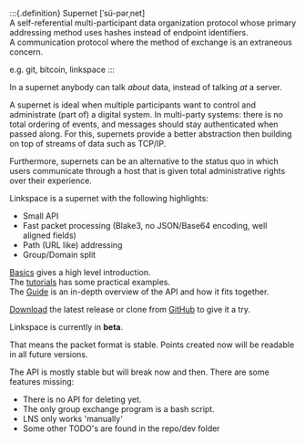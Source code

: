 :::{.definition}
Supernet  [ˈsü-pərˌnet]<br>
A self-referential multi-participant data organization protocol whose primary
addressing method uses hashes instead of endpoint identifiers.<br>
A communication protocol where the method of exchange is an extraneous concern.<br>

e.g. git, bitcoin, linkspace
:::

In a supernet anybody can talk _about_ data, instead of talking _at_ a server.

A supernet is ideal when multiple participants want to control and administrate (part of) a digital system.
In multi-party systems: there is no total ordering of events, and messages should stay authenticated when passed along.
For this, supernets provide a better abstraction then building on top of streams of data such as TCP/IP.

Furthermore, supernets can be an alternative to the status quo in which users communicate through a host that is given total administrative rights over their experience.

Linkspace is a supernet with the following highlights:

- Small API
- Fast packet processing (Blake3, no JSON/Base64 encoding, well aligned fields)
- Path (URL like) addressing
- Group/Domain split

[Basics](./basics.html) gives a high level introduction.  
The [tutorials](./docs/tutorial/index.html) has some practical examples.  
The [Guide](./docs/guide/index.html) is an in-depth overview of the API and how it fits together.  

[Download](https://github.com/AntonSol919/linkspace/releases) the latest release or clone from [GitHub](https://github.com/AntonSol919/linkspace)
to give it a try.

Linkspace is currently in **beta**.

That means the packet format is stable. Points created now will be readable in all future versions.

The API is mostly stable but will break now and then.
There are some features missing:

- There is no API for deleting yet.
- The only group exchange program is a bash script.
- LNS only works 'manually'
- Some other TODO's are found in the repo/dev folder
